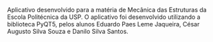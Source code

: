 Aplicativo desenvolvido para a matéria de Mecânica das Estruturas da Escola Politécnica da USP. O aplicativo foi desenvolvido utilizando a biblioteca PyQT5, pelos alunos Eduardo Paes Leme Jaqueira, César Augusto Silva Souza e Danilo Silva Santos.
